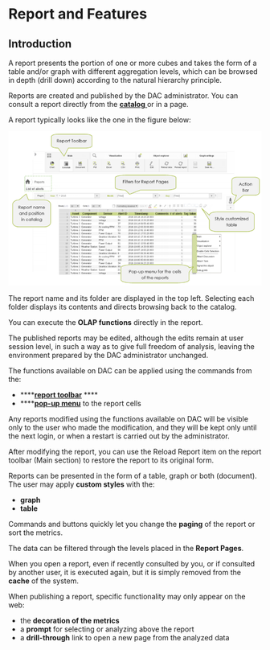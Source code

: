 # Report and Features

## Introduction

A report presents the portion of one or more cubes and takes the form of a table and/or graph with different aggregation levels, which can be browsed in depth \(drill down\) according to the natural hierarchy principle.

Reports are created and published by the DAC administrator. You can consult a report directly from the [**catalog** ](../report-catalog.md)or in a page.

A report typically looks like the one in the figure below:

![](../../.gitbook/assets/image%20%2810%29.png)


  
The report name and its folder are displayed in the top left. Selecting each folder displays its contents and directs browsing back to the catalog.

You can execute the **OLAP functions** directly in the report.

The published reports may be edited, although the edits remain at user session level, in such a way as to give full freedom of analysis, leaving the environment prepared by the DAC administrator unchanged.

The functions available on DAC can be applied using the commands from the:

* \*\*\*\*[**report toolbar**](../repor-toolbar/) ****
* \*\*\*\*[**pop-up menu**](pop-up-menu/) to the report cells

Any reports modified using the functions available on DAC will be visible only to the user who made the modification, and they will be kept only until the next login, or when a restart is carried out by the administrator.

After modifying the report, you can use the Reload Report item on the report toolbar \(Main section\) to restore the report to its original form.

Reports can be presented in the form of a table, graph or both \(document\). The user may apply **custom styles** with the:

* **graph**
* **table**

Commands and buttons quickly let you change the **paging** of the report or sort the metrics.

The data can be filtered through the levels placed in the **Report Pages**.

When you open a report, even if recently consulted by you, or if consulted by another user, it is executed again, but it is simply removed from the **cache** of the system.

When publishing a report, specific functionality may only appear on the web:

* the **decoration of the metrics**
* a **prompt** for selecting or analyzing above the report
* a **drill-through** link to open a new page from the analyzed data



